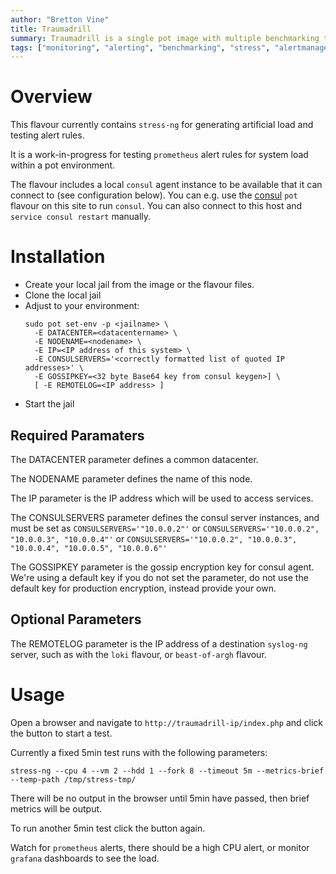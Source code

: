 ```yaml
---
author: "Bretton Vine"
title: Traumadrill 
summary: Traumadrill is a single pot image with multiple benchmarking tools and stress generators for generating artificial system load.
tags: ["monitoring", "alerting", "benchmarking", "stress", "alertmanager", "testing"]
---
```


# Overview

This flavour currently contains ```stress-ng``` for generating artificial load and testing alert rules.

It is a work-in-progress for testing ```prometheus``` alert rules for system load within a pot environment.

The flavour includes a local ```consul``` agent instance to be available that it can connect to (see configuration below). You can e.g. use the [consul](https://potluck.honeyguide.net/blog/consul/) ```pot``` flavour on this site to run ```consul```. You can also connect to this host and ```service consul restart``` manually.

# Installation

* Create your local jail from the image or the flavour files. 
* Clone the local jail
* Adjust to your environment:    
  ```
  sudo pot set-env -p <jailname> \
    -E DATACENTER=<datacentername> \
    -E NODENAME=<nodename> \
    -E IP=<IP address of this system> \
    -E CONSULSERVERS='<correctly formatted list of quoted IP addresses>' \
    -E GOSSIPKEY=<32 byte Base64 key from consul keygen>] \
    [ -E REMOTELOG=<IP address> ]
  ```
* Start the jail

## Required Paramaters
The DATACENTER parameter defines a common datacenter. 

The NODENAME parameter defines the name of this node.

The IP parameter is the IP address which will be used to access services.

The CONSULSERVERS parameter defines the consul server instances, and must be set as ```CONSULSERVERS='"10.0.0.2"'``` or ```CONSULSERVERS='"10.0.0.2", "10.0.0.3", "10.0.0.4"'``` or ```CONSULSERVERS='"10.0.0.2", "10.0.0.3", "10.0.0.4", "10.0.0.5", "10.0.0.6"'```

The GOSSIPKEY parameter is the gossip encryption key for consul agent. We're using a default key if you do not set the parameter, do not use the default key for production encryption, instead provide your own.

## Optional Parameters

The REMOTELOG parameter is the IP address of a destination ```syslog-ng``` server, such as with the ```loki``` flavour, or ```beast-of-argh``` flavour.

# Usage

Open a browser and navigate to ```http://traumadrill-ip/index.php``` and click the button to start a test.

Currently a fixed 5min test runs with the following parameters:

```
stress-ng --cpu 4 --vm 2 --hdd 1 --fork 8 --timeout 5m --metrics-brief --temp-path /tmp/stress-tmp/
```

There will be no output in the browser until 5min have passed, then brief metrics will be output.

To run another 5min test click the button again.

Watch for ```prometheus``` alerts, there should be a high CPU alert, or monitor ```grafana``` dashboards to see the load.

